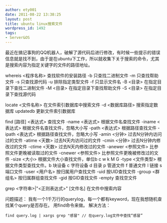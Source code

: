 ```yaml
---
author: ety001
date: 2011-08-22 13:38:25
layout: post
title: ubuntu linux搜索文件
wordpress_id: 1492
tags:
- Server&OS
---
```


最近在搞记事狗的QQ机器人，破解了源代码后进行修改，有时候一些提示的错误信息就是找不到，由于是在ubuntu下工作，所以就收集下关于搜索的命令，尤其是搜索内容为指定关键字的文件的路径地址。

whereis <程序名称>
查找软件的安装路径
-b 只查找二进制文件
-m 只查找帮助文件
-s 只查找源代码
-u 排除指定类型文件
-f 只显示文件名
-B <目录> 在指定目录下查找二进制文件
-M <目录> 在指定目录下查找帮助文件
-S <目录> 在指定目录下查找源代码

locate <文件名称>
在文件索引数据库中搜索文件
-d <数据库路径> 搜索指定数据库
updatedb
更新文件索引数据库

find [路径] <表达式>
查找文件
-name <表达式> 根据文件名查找文件
-iname <表达式> 根据文件名查找文件，忽略大小写
-path <表达式> 根据路径查找文件
-ipath <表达式> 根据路径查找文件，忽略大小写
-amin <分钟> 过去N分钟内访问过的文件
-atime <天数> 过去N天内访问过的文件
-cmin <分钟> 过去N分钟内修改过的文件
-ctime <天数> 过去N天内修改过的文件
-anewer <参照文件> 比参照文件更晚被读取过的文件
-cnewer <参照文件> 比参照文件更晚被修改过的文件
-size <大小> 根据文件大小查找文件，单位b c w k M G
-type <文件类型> 根据文件类型查找文件。b 块设备 c 字符设备 d 目录 p 管道文件 f 普通文件 l 链接 s 端口文件
-user <用户名> 按归属用户查找文件
-uid <uid> 按UID查找文件
-group <群组名> 按归属群组查找文件
-gid <gid> 按GID查找文件
-empty 查找空文件

grep <字符串>|"<正则表达式>" [文件名]
在文件中搜索内容

问题描述：
我有一个1千万行的querylog，每一个都有keyword，现在我想随机查找某个query是否存在。
用find命令来做。
解决方法：

```
find query.log | xargs grep "感冒" // 在query.log文件中查找“感冒”
```

